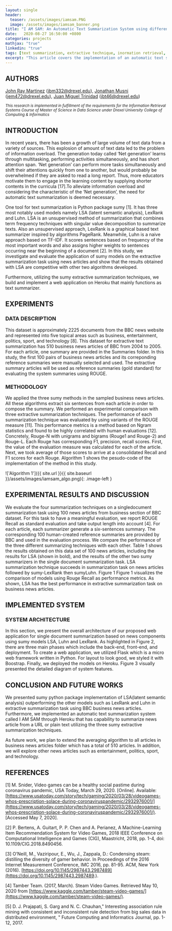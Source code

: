 ```yaml
---
layout: single
header:
  teaser: /assets/images/iamsam.PNG
  image: /assets/images/iamsam_banner.png
title: "I AM SAM: An Automatic Text Summarization System using different Extractive Techniques"
date:   2020-08-27 16:50:00 +0800
categories: projects
mathjax: "true"
linkedin: "true"
tags: [text summarization, extractive technique, inormation retrieval, natural language processing]
excerpt: "This article covers the implementation of an automatic text summarization system called I AM SAM through Heroku, the system architecture, and features of the system including its capability to summarize news article from a URL."
---
```


## AUTHORS
[John Ray Martinez](https://jraymartinez.github.io/) (jbm332@drexel.edu), [Jonathan Musni](https://www.linkedin.com/in/jonathan-musni-624773134/) (jem472@drexel.edu), [Juan Miguel Trinidad](https://www.linkedin.com/in/miggytrinidad/) (jbt46@drexel.edu)

<sub> *This research is implemented in fulfillment of the requirements for the Information Retrieval Systems Course of Master of Science in Data Science under Drexel University College of Computing & Informatics* </sub>


## INTRODUCTION
In recent years, there has been a growth of large volume of text data from a variety of sources. This explosion of amount of text data led to the problem of information overload. The generation today called ‘Net generation’ learns through multitasking, performing activities simultaneously, and has short attention span. ‘Net generation’ can perform more tasks simultaneously and shift their attentions quickly from one to another, but would probably be overwhelmed if they are asked to read a long report. Thus, more educators motivate them to engage in the learning content by supplying shorter contents in the curricula [17].To alleviate information overload and considering the characteristic of the ‘Net generation’, the need for automatic text summarization is deemed necessary. 

One tool for text summarization is Python package sumy [1]. It has three most notably used models namely LSA (latent semantic analysis), LexRank and Luhn. LSA is an unsupervised method of summarization that combines term frequency techniques with singular value decomposition to summarize texts. Also an unsupervised approach, LexRank is a graphical based text summarizer inspired by algorithms PageRank. Meanwhile, Luhn is a naive approach based on TF-IDF. It scores sentences based on frequency of the most important words and also assigns higher weights to sentences occurring near the beginning of a document [2]. In this study, we investigate and evaluate the application of sumy models on the extractive summarization task using news articles and show that the results obtained with LSA are competitive with other two algorithms developed. 

Furthermore, utilizing the sumy extractive summarization techniques, we build and implement a web application on Heroku that mainly functions as text summarizer.

## EXPERIMENTS

### DATA DESCRIPTION
This dataset is approximately 2225 documents from the BBC
news website and represented into five topical areas such
as business, entertainment, politics, sport, and technology
[8]. This dataset for extractive text summarization has 510
business news articles of BBC from 2004 to 2005. For each
article, one summary are provided in the Summaries folder.
In this study, the first 100 pairs of business news articles
and its correponding reference summaries were manually
selected and used. The extractive summary articles will be
used as reference summaries (gold standard) for evaluating
the system summaries using ROUGE. 

### METHODOLOGY
We applied the three sumy methods in the sampled business news articles. All these algorithms extract six sentences from each article in order to compose the summary. We performed an experimental comparison with three extractive summarization techniques. The performance of each summarization technique was evaluated by using variants of the ROUGE measure [11]. This performance metrics is a method based on Ngram statistics and found to be highly correlated with human evaluations [12]. Concretely, Rouge-N with unigrams and bigrams (Rouge1 and Rouge-2) and Rouge-L. Each Rouge has corresponding F1, precision, recall scores. First, the value of the evaluation measure was calculated for each of the article. Next, we took average of those scores to arrive at a consolidated Recall and F1 scores for each Rouge. Algorithm 1 shows the pesudo-code of the implementation of the method in this study.

!['Algorithm 1']({{ site.url }}{{ site.baseurl }}/assets/images/iamsam_algo.png){: .image-left } 

## EXPERIMENTAL RESULTS AND DISCUSSION
We evaluate the four summarization techniques on a singledocument summarization task using 100 news articles from
business section of BBC dataset. For this task to have a
meaningful evaluation, we report ROUGE Recall as standard
evaluation and take output length into account [4]. For each
article, each summarizer generate a six-sentences summary.
The corresponding 100 human-created reference summaries
are provided by BBC and used in the evaluation process.
We compare the performance of the three different summarizing techniques with each other. Table 1 shows the results
obtained on this data set of 100 news articles, including the
results for LSA (shown in bold), and the results of the other
two sumy summarizers in the single document summarization
task.
LSA summarization technique succeeds in summarization
task on news articles followed by sumy-LexRank then sumyLuhn. Figure 1 Figure 1 visualizes the comparison of models
using Rouge Recall as performance metrics. As shown, LSA
has the best performance in extractive summarization task
on business news articles.

## IMPLEMENTED SYSTEM

### SYSTEM ARCHITECTURE
In this section, we present the overall architecture of our
proposed web application for single document summarization based on news components using sumy models LSA,
Luhn and LexRank. As highlighted in Figure 2, there are
three main phases which include the back-end, front-end,
and deployment. To create a web application, we utilized
Flask which is a micro web framework written in Python. For
layout to look good, we styled it with Boostrap. Finally, we
deployed the models on Heroku. Figure 3 visually presented
the detailed diagram of system features.

## CONCLUSION AND FUTURE WORKS
We presented sumy python package implementation of LSA(latent semantic analysis) outperforming the other models such as LexRank and Luhn in extractive summarization task using BBC business news articles. Furthermore, we implemented an automatic text summarization system called I AM SAM through Heroku that has capability to summarize news article from a URL or plain text utilizing the three sumy extractive summarization techniques.

As future work, we plan to extend the averaging algorithm to all articles in business news articles folder which has a total of 510 articles. In addition, we will explore other news articles such as entertainment, politics, sport, and technology.

## REFERENCES
[1] <a id='ref1'></a>M. Snider, Video games can be a healthy social pastime during coronavirus pandemic, USA Today, March 29, 2020. [Online]. Available: [https://www.usatoday.com/story/tech/gaming/2020/03/28/videogames-whos-prescription-solace-during-coronaviruspandemic/2932976001/](https://www.usatoday.com/story/tech/gaming/2020/03/28/videogames-whos-prescription-solace-during-coronaviruspandemic/2932976001/). [Accessed May 7, 2020].

[2] <a id="ref2"></a>P. Bertens, A. Guitart, P. P. Chen and A. Perianez, A Machine-Learning Item Recommendation System for Video Games, 2018 IEEE Conference on Computational Intelligence and Games (CIG), Maastricht, 2018, pp. 1-4, doi: 10.1109/CIG.2018.8490456.

[3] <a id="ref3"></a>O’Neill, M., Vaziripour, E., Wu, J., Zappala, D.: Condensing steam: distilling the diversity of gamer behavior. In Proceedings of the 2016 Internet Measurement Conference, IMC 2016, pp. 81-95. ACM, New York (2016). [https://doi.org/10.1145/2987443.2987489](https://doi.org/10.1145/2987443.2987489.).

[4] <a id="ref4"></a>Tamber Team. (2017, March). Steam Video Games. Retrieved May 10, 2020 from [https://www.kaggle.com/tamber/steam-video-games/](https://www.kaggle.com/tamber/steam-video-games/).

[5] <a id="ref5"></a>D. J. Prajapati, S. Garg and N. C. Chauhan," Interesting association rule mining with consistent and inconsistent rule detection from big sales data in distributed environment, " Future Computing and Informatics Journal, pp. 1-12, 2017.